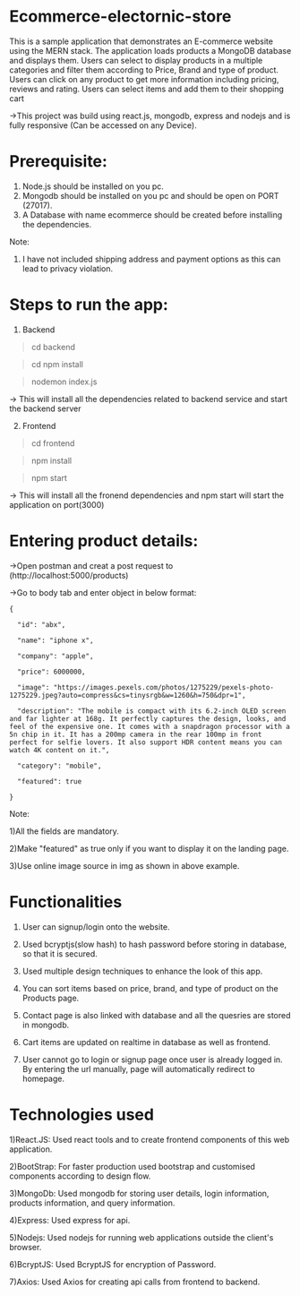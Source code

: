 # Ecommerce-electornic-store

This is a sample application that demonstrates an E-commerce website using the MERN stack. The application loads products a MongoDB database and displays them. Users can select to display products in a multiple categories and filter them according to Price, Brand and type of product. Users can click on any product to get more information including pricing, reviews and rating. Users can select items and add them to their shopping cart

->This project was build using react.js, mongodb, express and nodejs and is fully responsive (Can be accessed on any Device).

# Prerequisite:

1) Node.js should be installed on you pc.
2) Mongodb should be installed on you pc and should be open on PORT (27017).
3) A Database with name ecommerce should be created before installing the dependencies.

Note:

1) I have not included shipping address and payment options as this can lead to privacy violation.

# Steps to run the app:

1) Backend

> cd backend

> cd npm install

> nodemon index.js

-> This will install all the dependencies related to backend service and start the backend server

2) Frontend

> cd frontend

> npm install

> npm start

-> This will install all the fronend dependencies and npm start will start the application on port(3000)

# Entering product details:

->Open postman and creat a post request to (http://localhost:5000/products)

->Go to body tab and enter object in below format:
	

	{

      "id": "abx",

      "name": "iphone x",

      "company": "apple",

      "price": 6000000,

      "image": "https://images.pexels.com/photos/1275229/pexels-photo-1275229.jpeg?auto=compress&cs=tinysrgb&w=1260&h=750&dpr=1",

      "description": "The mobile is compact with its 6.2-inch OLED screen and far lighter at 168g. It perfectly captures the design, looks, and feel of the expensive one. It comes with a snapdragon processor with a 5n chip in it. It has a 200mp camera in the rear 100mp in front perfect for selfie lovers. It also support HDR content means you can watch 4K content on it.",

      "category": "mobile",

      "featured": true

    } 


Note: 

1)All the fields are mandatory.

2)Make "featured" as true only if you want to display it on the landing page.

3)Use online image source in img as shown in above example. 


# Functionalities

1) User can signup/login onto the website.

2) Used bcryptjs(slow hash) to hash password before storing in database, so that it is secured.

3) Used multiple design techniques to enhance the look of this app.

4) You can sort items based on price, brand, and type of product on the Products page.

5) Contact page is also linked with database and all the quesries are stored in mongodb.

6) Cart items are updated on realtime in database as well as frontend.

7) User cannot go to login or signup page once user is already logged in. By entering the url manually, page will automatically redirect to homepage.

# Technologies used

1)React.JS: Used react tools and to create frontend components of this web application.

2)BootStrap: For faster production used bootstrap and customised components according to design flow.

3)MongoDb: Used mongodb for storing user details, login information, products information, and query information.

4)Express: Used express for api.

5)Nodejs: Used nodejs for running web applications outside the client's browser.

6)BcryptJS: Used BcryptJS for encryption of Password.

7)Axios: Used Axios for creating api calls from frontend to backend.


